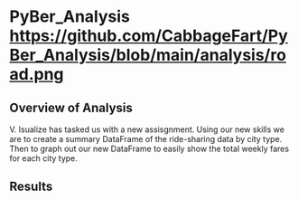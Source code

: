 # PyBer_Analysis https://github.com/CabbageFart/PyBer_Analysis/blob/main/analysis/road.png

## Overview of Analysis
V. Isualize has tasked us with a new assisgnment. Using our new skills we are to create a summary DataFrame of the ride-sharing data by city type. Then to graph out our new DataFrame to easily show the total weekly fares for each city type.

## Results
